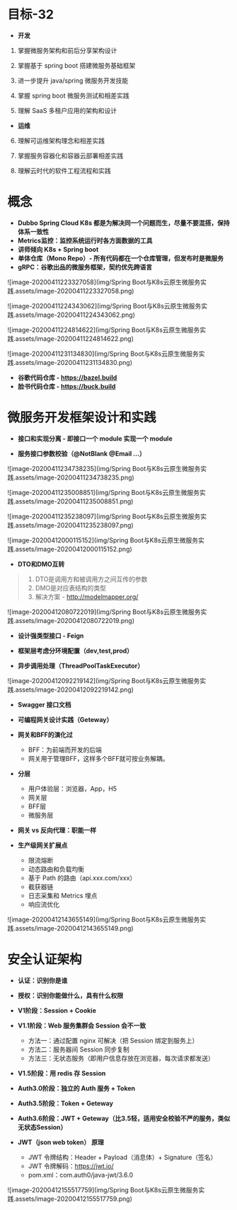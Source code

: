 # 目标-32

- **开发**

1. 掌握微服务架构和前后分享架构设计

2. 掌握基于 spring boot 搭建微服务基础框架

3. 进一步提升 java/spring 微服务开发技能

4. 掌握 spring boot 微服务测试和相差实践

5. 理解 SaaS 多租户应用的架构和设计

- **运维**

6. 理解可运维架构理念和相差实践

7. 掌握服务容器化和容器云部署相差实践

8. 理解云时代的软件工程流程和实践

   

# 概念

- **Dubbo	Spring Cloud	K8s 都是为解决同一个问题而生，尽量不要混搭，保持体系一致性**
- **Metrics监控：监控系统运行时各方面数据的工具**
- **讲师倾向 K8s + Spring boot**
- **单体仓库（Mono Repo）- 所有代码都在一个仓库管理，但发布时是微服务**
- **gRPC：谷歌出品的微服务框架，契约优先跨语言**

![image-20200411223327058](img/Spring Boot与K8s云原生微服务实践.assets/image-20200411223327058.png)

![image-20200411224343062](img/Spring Boot与K8s云原生微服务实践.assets/image-20200411224343062.png)

![image-20200411224814622](img/Spring Boot与K8s云原生微服务实践.assets/image-20200411224814622.png)

![image-20200411231134830](img/Spring Boot与K8s云原生微服务实践.assets/image-20200411231134830.png)

- **谷歌代码仓库 - https://bazel.build**
- **脸书代码仓库 - https://buck.build**



# 微服务开发框架设计和实践

- **接口和实现分离 - 即接口一个 module 实现一个 module**

- **服务接口参数校验（@NotBlank @Email ...）**

![image-20200411234738235](img/Spring Boot与K8s云原生微服务实践.assets/image-20200411234738235.png)

![image-20200411235008851](img/Spring Boot与K8s云原生微服务实践.assets/image-20200411235008851.png)

![image-20200411235238097](img/Spring Boot与K8s云原生微服务实践.assets/image-20200411235238097.png)

![image-20200412000115152](img/Spring Boot与K8s云原生微服务实践.assets/image-20200412000115152.png)

-  **DTO和DMO互转**

> 1. DTO是调用方和被调用方之间互传的参数
> 2. DMO是对应表结构的类型
> 3. 解决方案 - http://modelmapper.org/

![image-20200412080722019](img/Spring Boot与K8s云原生微服务实践.assets/image-20200412080722019.png)

- **设计强类型接口 - Feign**

- **框架层考虑分环境配置（dev,test,prod）**

- **异步调用处理（ThreadPoolTaskExecutor）**

![image-20200412092219142](img/Spring Boot与K8s云原生微服务实践.assets/image-20200412092219142.png)

- **Swagger 接口文档**

- **可编程网关设计实践（Geteway）**
- **网关和BFF的演化过**
    - BFF：为前端而开发的后端
    - 网关用于管理BFF，这样多个BFF就可按业务解耦。
  
- **分层**
    - 用户体验层：浏览器，App，H5
    - 网关层
    - BFF层
    - 微服务层
  
- **网关 vs 反向代理：职能一样**
  
- **生产级网关扩展点**
  - 限流熔断
  - 动态路由和负载均衡
  - 基于 Path 的路由（api.xxx.com/xxx）
  - 截获器链
  - 日志采集和 Metrics 埋点
  - 响应流优化

![image-20200412143655149](img/Spring Boot与K8s云原生微服务实践.assets/image-20200412143655149.png)



# 安全认证架构

- **认证：识别你是谁**
- **授权：识别你能做什么，具有什么权限**

- **V1阶段：Session + Cookie**
- **V1.1阶段：Web 服务集群会 Session 会不一致**
  - 方法一：通过配置 nginx 可解决（把 Session 绑定到服务上）
  - 方法二：服务器间 Session 同步复制
  - 方法三：无状态服务（即用户信息存放在浏览器，每次请求都发送）

- **V1.5阶段：用 redis 存 Session**
- **Auth3.0阶段：独立的 Auth 服务 + Token**

- **Auth3.5阶段：Token + Geteway**
- **Auth3.6阶段：JWT + Geteway（比3.5轻，适用安全校验不严的服务，类似无状态Session）**
- **JWT（json web token） 原理**
  - JWT 令牌结构：Header + Payload（消息体）+ Signature（签名）
  - JWT 令牌解码：https://jwt.io/
  - pom.xml：com.auth0/java-jwt/3.6.0

![image-20200412155517759](img/Spring Boot与K8s云原生微服务实践.assets/image-20200412155517759.png)